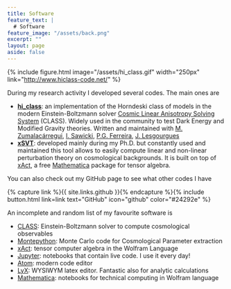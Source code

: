 ```yaml
---
title: Software
feature_text: |
  # Software
feature_image: "/assets/back.png"
excerpt: ""
layout: page
aside: false
---
```


{% include figure.html image="/assets/hi_class.gif" width="250px" link="http://www.hiclass-code.net/" %}

During my research activity I developed several codes. The main ones are

* [**hi_class**](http://www.hiclass-code.net/): an implementation of the Horndeski class of models in the modern Einstein-Boltzmann solver [Cosmic Linear Anisotropy Solving System](http://www.class-code.net/) (CLASS). Widely used in the community to test Dark Energy and Modified Gravity theories. Written and maintained with [M. Zumalacárregui](http://miguelzuma.github.io/), [I. Sawicki](https://www.ceico.cz/team/researchers/ignacy-sawicki), [P.G. Ferreira](http://www.pedroferreira.co.uk/), [J. Lesgourgues](https://lesgourg.github.io/)
* [**xSVT**](https://github.com/emiliobellini/xSVT): developed mainly during my Ph.D. but constantly used and maintained this tool allows to easily compute linear and non-linear perturbation theory on cosmological backgrounds. It is built on top of [xAct](http://www.xact.es/), a free [Mathematica](http://www.wolfram.com/mathematica/) package for tensor algebra.

You can also check out my GitHub page to see what other codes I have

{% capture link %}{{ site.links.github }}{% endcapture %}{% include button.html link=link text="GitHub" icon="github" color="#24292e" %}

An incomplete and random list of my favourite software is
* [CLASS](http://www.class-code.net/): Einstein-Boltzmann solver to compute cosmological observables
* [Montepython](https://github.com/brinckmann/montepython_public): Monte Carlo code for Cosmological Parameter extraction
* [xAct](http://www.xact.es/): tensor computer algebra in the Wolfram Language
* [Jupyter](https://jupyter.org/): notebooks that contain live code. I use it every day!
* [Atom](https://atom.io/): modern code editor
* [LyX](https://www.lyx.org/): WYSIWYM latex editor. Fantastic also for analytic calculations
* [Mathematica](http://www.wolfram.com/mathematica/): notebooks for technical computing in Wolfram language
